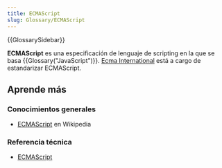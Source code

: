 ```yaml
---
title: ECMAScript
slug: Glossary/ECMAScript
---
```


{{GlossarySidebar}}

**ECMAScript** es una especificación de lenguaje de scripting en la que se basa {{Glossary("JavaScript")}}. [Ecma International](http://www.ecma-international.org) está a cargo de estandarizar ECMAScript.

## Aprende más

### Conocimientos generales

- [ECMAScript](https://es.wikipedia.org/wiki/ECMAScript) en Wikipedia

### Referencia técnica

- [ECMAScript](https://tc39.es/ecma262/)
